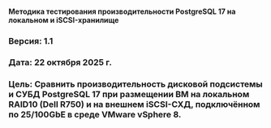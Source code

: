 #### Методика тестирования производительности PostgreSQL 17 на локальном и iSCSI-хранилище
### Версия: 1.1
### Дата: 22 октября 2025 г.
### Цель: Сравнить производительность дисковой подсистемы и СУБД PostgreSQL 17 при размещении ВМ на локальном RAID10 (Dell R750) и на внешнем iSCSI-СХД, подключённом по 25/100GbE в среде VMware vSphere 8.

